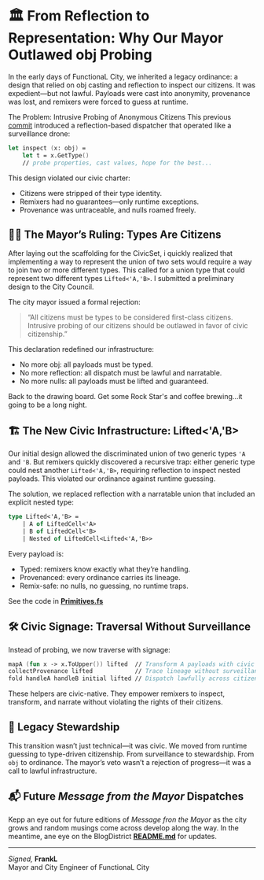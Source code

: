 # 🏛️ From Reflection to Representation: Why Our Mayor Outlawed obj Probing
In the early days of FunctionaL City, we inherited a legacy ordinance: a design that relied on obj casting and reflection to inspect our citizens. It was expedient—but not lawful. Payloads were cast into anonymity, provenance was lost, and remixers were forced to guess at runtime.

The Problem: Intrusive Probing of Anonymous Citizens
This previous [commit](https://github.com/flideros/FunctionL-City/blob/88368353f82585342e3aa3cb4a0d610f11836488/CivicAlgebraicInfrastructure/Foundations/Primitives.fs) introduced a reflection-based dispatcher that operated like a surveillance drone:

```fsharp
let inspect (x: obj) =
    let t = x.GetType()
    // probe properties, cast values, hope for the best...
```

This design violated our civic charter:
* Citizens were stripped of their type identity.
* Remixers had no guarantees—only runtime exceptions.
* Provenance was untraceable, and nulls roamed freely.

## 🧑‍⚖️ The Mayor’s Ruling: Types Are Citizens
After laying out the scaffolding for the CivicSet, i quickly realized that implementing a way to represent the union of two sets would require a way to join two or more different types. This called for a union type that could represent two different types `Lifted<'A,'B>`. I submitted a preliminary design to the City Council.

The city mayor issued a formal rejection:

>“All citizens must be types to be considered first-class citizens. Intrusive probing of our citizens should be outlawed in favor of civic citizenship.”

This declaration redefined our infrastructure:
* No more obj: all payloads must be typed.
* No more reflection: all dispatch must be lawful and narratable.
* No more nulls: all payloads must be lifted and guaranteed.

Back to the drawing board. Get some Rock Star's and coffee brewing...it going to be a long night.

## 🏗️ The New Civic Infrastructure: Lifted<'A,'B>
Our initial design allowed the discriminated union of two generic types `'A` and `'B`. But remixers quickly discovered a recursive trap: either generic type could nest another `Lifted<'A,'B>`, requiring reflection to inspect nested payloads. This violated our ordinance against runtime guessing.

The solution, we replaced reflection with a narratable union that included an explicit nested type:
```fsharp
type Lifted<'A,'B> =
    | A of LiftedCell<'A>
    | B of LiftedCell<'B>
    | Nested of LiftedCell<Lifted<'A,'B>>
```
Every payload is:
* Typed: remixers know exactly what they’re handling.
* Provenanced: every ordinance carries its lineage.
* Remix-safe: no nulls, no guessing, no runtime traps.

See the code in [**Primitives.fs**](../../CivicAlgebraicInfrastructure/Foundations/Primitives.fs)
## 🛠️ Civic Signage: Traversal Without Surveillance
Instead of probing, we now traverse with signage:

```fsharp
mapA (fun x -> x.ToUpper()) lifted  // Transform A payloads with civic clarity
collectProvenance lifted            // Trace lineage without surveillance
fold handleA handleB initial lifted // Dispatch lawfully across citizens
```
These helpers are civic-native. They empower remixers to inspect, transform, and narrate without violating the rights of their citizens.
## 🏁 Legacy Stewardship
This transition wasn’t just technical—it was civic. We moved from runtime guessing to type-driven citizenship. From surveillance to stewardship. From `obj` to ordinance.
The mayor’s veto wasn’t a rejection of progress—it was a call to lawful infrastructure.

## 📬 Future *Message from the Mayor* Dispatches

Kepp an eye out for future editions of *Message fron the Mayor* as the city grows and random musings come across develop along the way. In the meantime, ane eye on the BlogDistrict [**README.md**](../README.md) for updates.

---

*Signed,*
**FrankL**  
Mayor and City Engineer of FunctionaL City